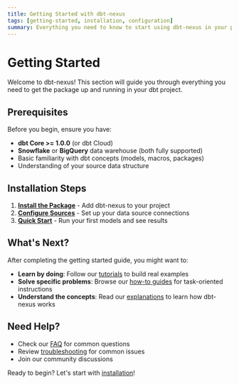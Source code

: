 ```yaml
---
title: Getting Started with dbt-nexus
tags: [getting-started, installation, configuration]
summary: Everything you need to know to start using dbt-nexus in your project.
---
```


# Getting Started

Welcome to dbt-nexus! This section will guide you through everything you need to
get the package up and running in your dbt project.

## Prerequisites

Before you begin, ensure you have:

- **dbt Core >= 1.0.0** (or dbt Cloud)
- **Snowflake** or **BigQuery** data warehouse (both fully supported)
- Basic familiarity with dbt concepts (models, macros, packages)
- Understanding of your source data structure

## Installation Steps

1. **[Install the Package](installation.md)** - Add dbt-nexus to your project
2. **[Configure Sources](configuration.md)** - Set up your data source
   connections
3. **[Quick Start](quick-start.md)** - Run your first models and see results

## What's Next?

After completing the getting started guide, you might want to:

- **Learn by doing**: Follow our [tutorials](../tutorials/) to build real
  examples
- **Solve specific problems**: Browse our [how-to guides](../how-to/) for
  task-oriented instructions
- **Understand the concepts**: Read our [explanations](../explanations/) to
  learn how dbt-nexus works

## Need Help?

- Check our [FAQ](../faq/faq.md) for common questions
- Review [troubleshooting](../how-to/troubleshoot.md) for common issues
- Join our community discussions

Ready to begin? Let's start with [installation](installation.md)!
